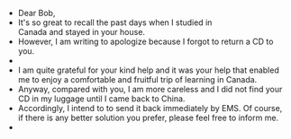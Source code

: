 - Dear Bob,
- It's so great to recall the past days when I studied in Canada and stayed in your house.
- However, I am writing to apologize because I forgot to return a CD to you.
-
- I am quite grateful for your kind help and it was your help that enabled me to enjoy a comfortable and fruitful trip of learning in Canada.
- Anyway, compared with you, I am more careless and I did not find your CD in my luggage until I came back to China.
- Accordingly, I intend to to send it back immediately by EMS. Of course, if there is any better solution you prefer, please feel free to inform me.
-
